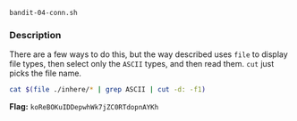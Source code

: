`bandit-04-conn.sh`

### Description   
There are a few ways to do this, but the way described uses `file` to display file types, then select only the `ASCII` types, and then read them. `cut` just picks the file name.

```bash
cat $(file ./inhere/* | grep ASCII | cut -d: -f1)
```
**Flag:** `koReBOKuIDDepwhWk7jZC0RTdopnAYKh`